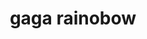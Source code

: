 ---
pid: PT366
title: gaga rainobow
location_transcription: near the water @ penn treaty park
zipcode: '19125'
outside_phl: 
neighborhood: Fishtown,Kensington
age: '7'
age_range: 6-13
instagram: 
image_file_name: PT_366.jpg
proposal_transcription: 
topic: Unknown
topic_summary: '0'
type: Other No Form
keywords_other: 
credit: Harmony
image_labels: Colorful scribbles
twitter: 
facebook: 
permalink: "/monuments/pt366/"
layout: item-page
---